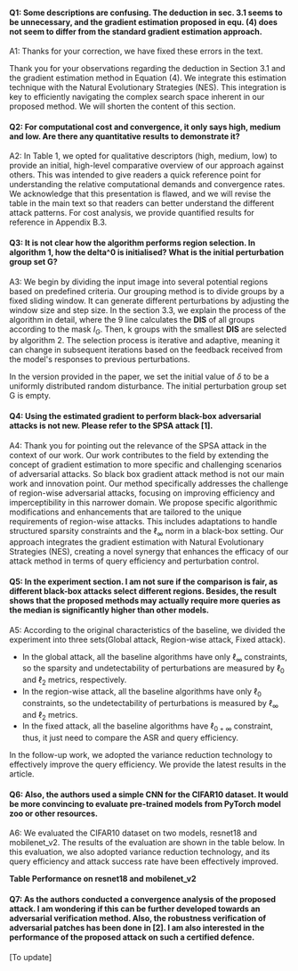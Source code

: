 #### Q1: Some descriptions are confusing. The deduction in sec. 3.1 seems to be unnecessary, and the gradient estimation proposed in equ. (4) does not seem to differ from the standard gradient estimation approach.

A1: Thanks for your correction, we have fixed these errors in the text.

Thank you for your observations regarding the deduction in Section 3.1 and the gradient estimation method in Equation (4). We integrate this estimation technique with the Natural Evolutionary Strategies (NES). This integration is key to efficiently navigating the complex search space inherent in our proposed method. We will shorten the content of this section.


#### Q2: For computational cost and convergence, it only says high, medium and low. Are there any quantitative results to demonstrate it?

A2: In Table 1, we opted for qualitative descriptors (high, medium, low) to provide an initial, high-level comparative overview of our approach against others. This was intended to give readers a quick reference point for understanding the relative computational demands and convergence rates. We acknowledge that this presentation is flawed, and we will revise the table in the main text so that readers can better understand the different attack patterns. For cost analysis, we provide quantified results for reference in Appendix B.3.


#### Q3: It is not clear how the algorithm performs region selection. In algorithm 1, how the delta^0 is initialised? What is the initial perturbation group set G?

A3: We begin by dividing the input image into several potential regions based on predefined criteria. Our grouping method is to divide groups by a fixed sliding window. It can generate different perturbations by adjusting the window size and step size. In the section 3.3, we explain the process of the algorithm in detail, where the 9 line calculates the **DIS** of all groups according to the mask $I_G$. Then, k groups with the smallest **DIS** are selected by algorithm 2. The selection process is iterative and adaptive, meaning it can change in subsequent iterations based on the feedback received from the model's responses to previous perturbations.

In the version provided in the paper, we set the initial value of $\delta$ to be a uniformly distributed random disturbance. The initial perturbation group set G is empty.


#### Q4: Using the estimated gradient to perform black-box adversarial attacks is not new. Please refer to the SPSA attack [1].

A4: Thank you for pointing out the relevance of the SPSA attack in the context of our work. Our work contributes to the field by extending the concept of gradient estimation to more specific and challenging scenarios of adversarial attacks. So black box gradient attack method is not our main work and innovation point. Our method specifically addresses the challenge of region-wise adversarial attacks, focusing on improving efficiency and imperceptibility in this narrower domain. We propose specific algorithmic modifications and enhancements that are tailored to the unique requirements of region-wise attacks. This includes adaptations to handle structured sparsity constraints and the $\ell_\infty$ norm in a black-box setting. Our approach integrates the gradient estimation with Natural Evolutionary Strategies (NES), creating a novel synergy that enhances the efficacy of our attack method in terms of query efficiency and perturbation control.


#### Q5: In the experiment section. I am not sure if the comparison is fair, as different black-box attacks select different regions. Besides, the result shows that the proposed methods may actually require more queries as the median is significantly higher than other models. 

A5: According to the original characteristics of the baseline, we divided the experiment into three sets(Global attack, Region-wise attack, Fixed attack).

* In the global attack, all the baseline algorithms have only $\ell_\infty$ constraints, so the sparsity and undetectability of perturbations are measured by $\ell_0$ and $\ell_2$ metrics, respectively.
* In the region-wise attack, all the baseline algorithms have only $\ell_0$ constraints, so the undetectability of perturbations is measured by $\ell_\infty$ and $\ell_2$ metrics.
* In the fixed attack, all the baseline algorithms have $\ell_{0+\infty}$  constraint, thus, it just need to compare the ASR and query efficiency.

In the follow-up work, we adopted the variance reduction technology to effectively improve the query efficiency. We provide the latest results in the article.


#### Q6: Also, the authors used a simple CNN for the CIFAR10 dataset. It would be more convincing to evaluate pre-trained models from PyTorch model zoo or other resources.

A6: We evaluated the CIFAR10 dataset on two models, resnet18 and mobilenet_v2. The results of the evaluation are shown in the table below. In this evaluation, we also adopted variance reduction technology, and its query efficiency and attack success rate have been effectively improved.

**Table Performance on resnet18 and mobilenet_v2**


#### Q7: As the authors conducted a convergence analysis of the proposed attack. I am wondering if this can be further developed towards an adversarial verification method. Also, the robustness verification of adversarial patches has been done in [2]. I am also interested in the performance of the proposed attack on such a certified defence.

[To update]

